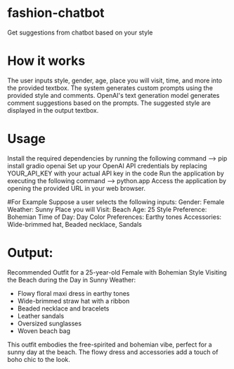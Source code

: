 # fashion-chatbot
Get suggestions from chatbot based on your style
# How it works
The user inputs style, gender, age, place you will visit, time, and more into the provided textbox.
The system generates custom prompts using the provided style and comments.
OpenAI's text generation model generates comment suggestions based on the prompts.
The suggested style are displayed in the output textbox.
# Usage
Install the required dependencies by running the following command --> pip install gradio openai
Set up your OpenAI API credentials by replacing YOUR_API_KEY with your actual API key in the code
Run the application by executing the following command --> python.app
Access the application by opening the provided URL in your web browser.

#For Example
Suppose a user selects the following inputs:
Gender: Female
Weather: Sunny
Place you will Visit: Beach
Age: 25
Style Preference: Bohemian
Time of Day: Day
Color Preferences: Earthy tones
Accessories: Wide-brimmed hat, Beaded necklace, Sandals
# Output:
Recommended Outfit for a 25-year-old Female with Bohemian Style Visiting the Beach during the Day in Sunny Weather:

- Flowy floral maxi dress in earthy tones
- Wide-brimmed straw hat with a ribbon
- Beaded necklace and bracelets
- Leather sandals
- Oversized sunglasses
- Woven beach bag

This outfit embodies the free-spirited and bohemian vibe, perfect for a sunny day at the beach. The flowy dress and accessories add a touch of boho chic to the look.
